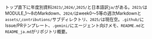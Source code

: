 トップ直下に年度別資料`2023/`,`2024/`,`2025/`と日本語訳`ja/`がある。`2023/`はMODULE_1〜8のMarkdown、`2024/`はweek0〜5等の週次Markdownと`assets/`,`contributions/`サブディレクトリ、`2025/`は現在空。`.github/`にIssue/PRテンプレート、`.gemini/`にエージェント向けメモ、`README.md`と`README_ja.md`がリポジトリ概要。